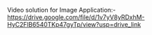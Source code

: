 Video solution for Image Application:-https://drive.google.com/file/d/1v7yV8yRDxhM-HyC2FlB6540TKp47gyTp/view?usp=drive_link
